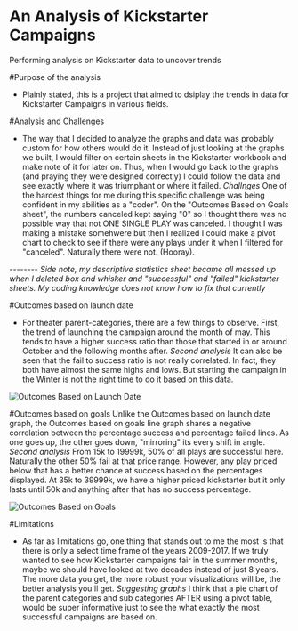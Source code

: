 # An Analysis of Kickstarter Campaigns
Performing analysis on Kickstarter data to uncover trends

#Purpose of the analysis
 - Plainly stated, this is a project that aimed to dsiplay the trends in data for Kickstarter Campaigns in various fields. 

#Analysis and Challenges
 - The way that I decided to analyze the graphs and data was probably custom for how others would do it. Instead of just looking at the graphs we built, I would filter on certain sheets in the Kickstarter workbook and make note of it for later on. Thus, when I would go back to the graphs (and praying they were designed correctly) I could follow the data and see exactly where it was triumphant or where it failed. 
   *Challnges* One of the hardest things for me during this specific challenge was being confident in my abilities as a "coder". On the "Outcomes Based on Goals sheet", the numbers canceled kept saying "0" so I thought there was no possible way that not ONE SINGLE PLAY was canceled. I thought I was making a mistake somehwere but then I realized I could make a pivot chart to check to see if there were any plays under it when I filtered for "canceled". Naturally there were not. (Hooray).

-------- *Side note, my descriptive statistics sheet became all messed up when I deleted box and whisker and "successful" and "failed" kickstarter sheets. My coding knowledge does not know how to fix that currently*


#Outcomes based on launch date
 - For theater parent-categories, there are a few things to observe. First, the trend of launching the campaign around the month of may. This tends to have a higher success ratio than those that started in or around October and the following months after. 
  *Second analysis* 
  It can also be seen that the fail to success ratio is not really correlated. In fact, they both have almost the same highs and lows. But starting the campaign in the Winter is not the right time to do it based on this data.
  
![Outcomes Based on Launch Date](/Theater_Outcomes_vs_Launch.png)


#Outcomes based on goals
Unlike the Outcomes based on launch date graph, the Outcomes based on goals line graph shares a negative correlation between the percentage success and percentage failed lines. As one goes up, the other goes down, "mirroring" its every shift in angle. 
  *Second analysis* 
  From 15k to 19999k, 50% of all plays are successful here. Naturally the other 50% fail at that price range. However, any play priced below that has a better chance at success based on the percentages displayed. At 35k to 39999k, we have a higher priced kickstarter but it only lasts until 50k and anything after that has no success percentage.

![Outcomes Based on Goals](/Outcomes_vs_Goals.png) 

#Limitations
- As far as limitations go, one thing that stands out to me the most is that there is only a select time frame of the years 2009-2017. If we truly wanted to see how Kickstarter campaigns fair in the summer months, maybe we should have looked at two decades instead of just 8 years. The more data you get, the more robust your visualizations will be, the better analysis you'll get. 
  *Suggesting graphs*
  I think that a pie chart of the parent categories and sub categories AFTER using a pivot table, would be super informative just to see the what exactly the most successful campaigns are based on.

